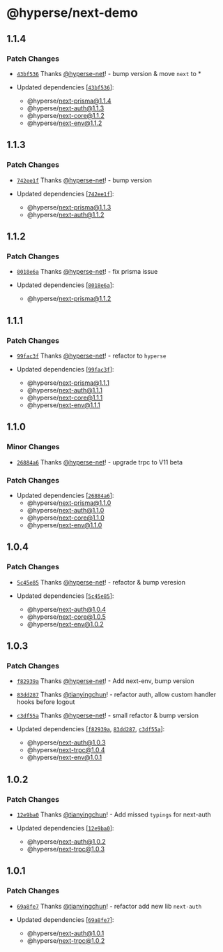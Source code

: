 # @hyperse/next-demo

## 1.1.4

### Patch Changes

- [`43bf536`](https://github.com/hyperse-io/next-mate/commit/43bf536d2f1a4579a1dad803987f2c21fe173141) Thanks [@hyperse-net](https://github.com/hyperse-net)! - bump version & move `next` to \*

- Updated dependencies [[`43bf536`](https://github.com/hyperse-io/next-mate/commit/43bf536d2f1a4579a1dad803987f2c21fe173141)]:
  - @hyperse/next-prisma@1.1.4
  - @hyperse/next-auth@1.1.3
  - @hyperse/next-core@1.1.2
  - @hyperse/next-env@1.1.2

## 1.1.3

### Patch Changes

- [`742ee1f`](https://github.com/hyperse-io/next-mate/commit/742ee1f5cb6b03ac4e17c85bff083c28248be458) Thanks [@hyperse-net](https://github.com/hyperse-net)! - bump version

- Updated dependencies [[`742ee1f`](https://github.com/hyperse-io/next-mate/commit/742ee1f5cb6b03ac4e17c85bff083c28248be458)]:
  - @hyperse/next-prisma@1.1.3
  - @hyperse/next-auth@1.1.2

## 1.1.2

### Patch Changes

- [`8018e6a`](https://github.com/hyperse-io/next-mate/commit/8018e6ac002fd1f59ecaecda79b4bcabca696276) Thanks [@hyperse-net](https://github.com/hyperse-net)! - fix prisma issue

- Updated dependencies [[`8018e6a`](https://github.com/hyperse-io/next-mate/commit/8018e6ac002fd1f59ecaecda79b4bcabca696276)]:
  - @hyperse/next-prisma@1.1.2

## 1.1.1

### Patch Changes

- [`99fac3f`](https://github.com/hyperse-io/next-mate/commit/99fac3f44f9e1a8dcc9123c887e1043efab945fb) Thanks [@hyperse-net](https://github.com/hyperse-net)! - refactor to `hyperse`

- Updated dependencies [[`99fac3f`](https://github.com/hyperse-io/next-mate/commit/99fac3f44f9e1a8dcc9123c887e1043efab945fb)]:
  - @hyperse/next-prisma@1.1.1
  - @hyperse/next-auth@1.1.1
  - @hyperse/next-core@1.1.1
  - @hyperse/next-env@1.1.1

## 1.1.0

### Minor Changes

- [`26884a6`](https://github.com/hyperse-io/next-mate/commit/26884a631ced2a0d2d74a70eb6f4e14e89a7dec7) Thanks [@hyperse-net](https://github.com/hyperse-net)! - upgrade trpc to V11 beta

### Patch Changes

- Updated dependencies [[`26884a6`](https://github.com/hyperse-io/next-mate/commit/26884a631ced2a0d2d74a70eb6f4e14e89a7dec7)]:
  - @hyperse/next-prisma@1.1.0
  - @hyperse/next-auth@1.1.0
  - @hyperse/next-core@1.1.0
  - @hyperse/next-env@1.1.0

## 1.0.4

### Patch Changes

- [`5c45e85`](https://github.com/hyperse-io/next-mate/commit/5c45e851be0cc1cfa13f152f45b52add7d73606e) Thanks [@hyperse-net](https://github.com/hyperse-net)! - refactor & bump veresion

- Updated dependencies [[`5c45e85`](https://github.com/hyperse-io/next-mate/commit/5c45e851be0cc1cfa13f152f45b52add7d73606e)]:
  - @hyperse/next-auth@1.0.4
  - @hyperse/next-core@1.0.5
  - @hyperse/next-env@1.0.2

## 1.0.3

### Patch Changes

- [`f82939a`](https://github.com/hyperse-io/next-mate/commit/f82939a919ebe6c4c317fbd431497600cbbc58fd) Thanks [@hyperse-net](https://github.com/hyperse-net)! - Add next-env, bump version

- [`83dd287`](https://github.com/hyperse-io/next-mate/commit/83dd2872b1bf8cb54990f208e2005bc571b03889) Thanks [@tianyingchun](https://github.com/hyperse-io)! - refactor auth, allow custom handler hooks before logout

- [`c3df55a`](https://github.com/hyperse-io/next-mate/commit/c3df55a20084974ae90e5d635b654bfaa6d3d6e2) Thanks [@hyperse-net](https://github.com/hyperse-net)! - small refactor & bump version

- Updated dependencies [[`f82939a`](https://github.com/hyperse-io/next-mate/commit/f82939a919ebe6c4c317fbd431497600cbbc58fd), [`83dd287`](https://github.com/hyperse-io/next-mate/commit/83dd2872b1bf8cb54990f208e2005bc571b03889), [`c3df55a`](https://github.com/hyperse-io/next-mate/commit/c3df55a20084974ae90e5d635b654bfaa6d3d6e2)]:
  - @hyperse/next-auth@1.0.3
  - @hyperse/next-trpc@1.0.4
  - @hyperse/next-env@1.0.1

## 1.0.2

### Patch Changes

- [`12e9ba0`](https://github.com/hyperse-io/next-mate/commit/12e9ba0507aba59c205bc0999be841f64c8aaa56) Thanks [@tianyingchun](https://github.com/hyperse-io)! - Add missed `typings` for next-auth

- Updated dependencies [[`12e9ba0`](https://github.com/hyperse-io/next-mate/commit/12e9ba0507aba59c205bc0999be841f64c8aaa56)]:
  - @hyperse/next-auth@1.0.2
  - @hyperse/next-trpc@1.0.3

## 1.0.1

### Patch Changes

- [`69a8fe7`](https://github.com/hyperse-io/next-mate/commit/69a8fe74600db20b5ad26047675b354e0c4fc3b8) Thanks [@tianyingchun](https://github.com/hyperse-io)! - refactor add new lib `next-auth`

- Updated dependencies [[`69a8fe7`](https://github.com/hyperse-io/next-mate/commit/69a8fe74600db20b5ad26047675b354e0c4fc3b8)]:
  - @hyperse/next-auth@1.0.1
  - @hyperse/next-trpc@1.0.2
